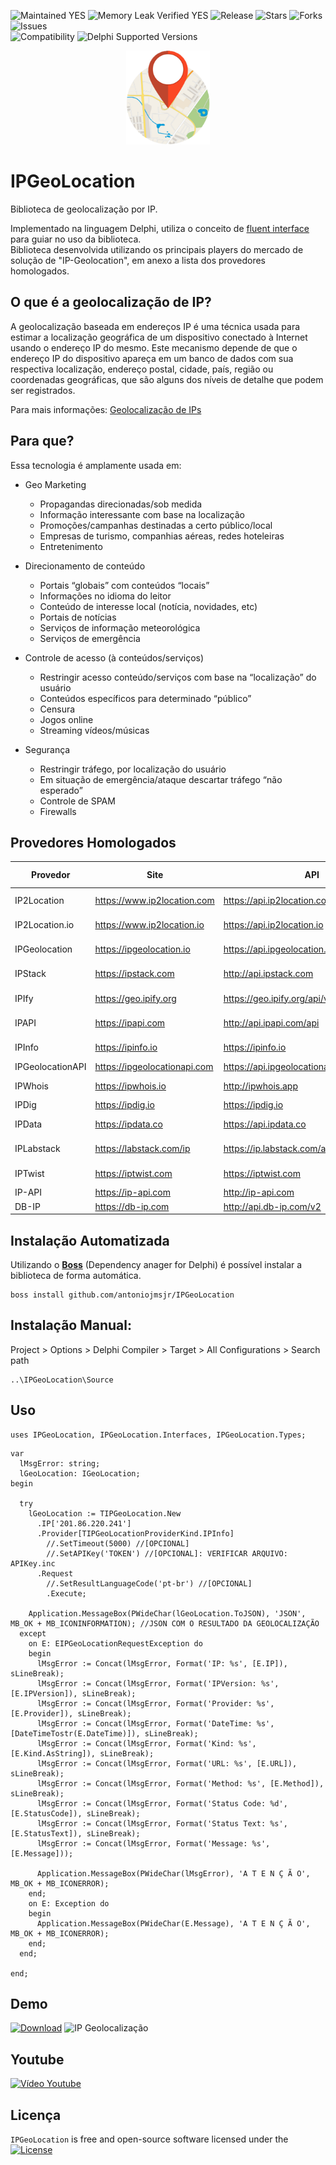 ![Maintained YES](https://img.shields.io/badge/Maintained%3F-yes-green.svg?style=flat-square&color=important)
![Memory Leak Verified YES](https://img.shields.io/badge/Memory%20Leak%20Verified%3F-yes-green.svg?style=flat-square&color=important)
![Release](https://img.shields.io/github/v/release/antoniojmsjr/IPGeoLocation?label=Latest%20release&style=flat-square&color=important)
![Stars](https://img.shields.io/github/stars/antoniojmsjr/IPGeoLocation.svg?style=flat-square)
![Forks](https://img.shields.io/github/forks/antoniojmsjr/IPGeoLocation.svg?style=flat-square)
![Issues](https://img.shields.io/github/issues/antoniojmsjr/IPGeoLocation.svg?style=flat-square&color=blue)</br>
![Compatibility](https://img.shields.io/badge/Compatibility-VCL,%20Firemonkey,%20DataSnap,%20Horse,%20RDW,%20RADServer-3db36a?style=flat-square)
![Delphi Supported Versions](https://img.shields.io/badge/Delphi%20Supported%20Versions-Tokyo%2010.2.3%20and%20above-3db36a?style=flat-square)
<p align="center">
  <a href="https://github.com/antoniojmsjr/IPGeoLocation/blob/master/Image/logo.png">
    <img alt="IPGeolocation" height="150" src="https://github.com/antoniojmsjr/IPGeoLocation/blob/master/Image/logo.png">
  </a>
</p>

# IPGeoLocation

Biblioteca de geolocalização por IP.

Implementado na linguagem Delphi, utiliza o conceito de [fluent interface](https://en.wikipedia.org/wiki/Fluent_interface) para guiar no uso da biblioteca.</br>
Biblioteca desenvolvida utilizando os principais players do mercado de solução de "IP-Geolocation", em anexo a lista dos provedores homologados.

## O que é a geolocalização de IP?

A geolocalização baseada em endereços IP é uma técnica usada para estimar a localização geográfica de um dispositivo conectado à Internet usando o endereço IP do mesmo.  Este mecanismo depende de que o endereço IP do dispositivo apareça em um banco de dados com sua respectiva localização, endereço postal, cidade, país, região ou coordenadas geográficas, que são alguns dos níveis de detalhe que podem ser registrados.

Para mais informações: [Geolocalização de IPs](https://www.lacnic.net/3107/3/lacnic/geolocalizac%C3%A3o-de-ips)

## Para que?

Essa tecnologia é amplamente usada em:

* Geo Marketing
  * Propagandas direcionadas/sob medida
  * Informação interessante com base na localização
  * Promoções/campanhas destinadas a certo público/local
  * Empresas de turismo, companhias aéreas, redes hoteleiras
  * Entretenimento

* Direcionamento de conteúdo
  * Portais “globais” com conteúdos “locais”
  * Informações no idioma do leitor
  * Conteúdo de interesse local (notícia, novidades, etc)
  * Portais de notícias
  * Serviços de informação meteorológica
  * Serviços de emergência

* Controle de acesso (à conteúdos/serviços)
  * Restringir acesso conteúdo/serviços com base na “localização” do usuário
  * Conteúdos específicos para determinado “público”
  * Censura
  * Jogos online
  * Streaming vídeos/músicas

* Segurança
  * Restringir tráfego, por localização do usuário
  * Em situação de emergência/ataque descartar tráfego “não esperado”
  * Controle de SPAM
  * Firewalls

## Provedores Homologados

| Provedor | Site | API | Free Requests |
|---|---|---|---|
| IP2Location | https://www.ip2location.com | https://api.ip2location.com/v2 | 30.000 yearthly |
| IP2Location.io | https://www.ip2location.io | https://api.ip2location.io | 50.000 monthly |
| IPGeolocation | https://ipgeolocation.io | https://api.ipgeolocation.io/ipgeo | 1.500 daily |
| IPStack  | https://ipstack.com | http://api.ipstack.com | 10.000 monthly |
| IPIfy | https://geo.ipify.org | https://geo.ipify.org/api/v1 | 1.000 monthly |
| IPAPI | https://ipapi.com | http://api.ipapi.com/api | 10.000 yearthly |
| IPInfo | https://ipinfo.io | https://ipinfo.io | 50.000 monthly |
| IPGeolocationAPI | https://ipgeolocationapi.com | https://api.ipgeolocationapi.com/geolocate | Unlimited |
| IPWhois | https://ipwhois.io | http://ipwhois.app | 10.000 monthly |
| IPDig | https://ipdig.io | https://ipdig.io | Unlimited |
| IPData | https://ipdata.co | https://api.ipdata.co | 1.500 daily |
| IPLabstack | https://labstack.com/ip | https://ip.labstack.com/api/v1 | 10.000 monthly |
| IPTwist | https://iptwist.com | https://iptwist.com | 1.000 monthly |
| IP-API | https://ip-api.com | http://ip-api.com | Unlimited |
| DB-IP | https://db-ip.com | http://api.db-ip.com/v2 | Unlimited |

## Instalação Automatizada

Utilizando o [**Boss**](https://github.com/HashLoad/boss) (Dependency anager for Delphi) é possível instalar a biblioteca de forma automática.

```
boss install github.com/antoniojmsjr/IPGeoLocation
```

## Instalação Manual:

Project > Options > Delphi Compiler > Target > All Configurations > Search path

```
..\IPGeoLocation\Source
```

## Uso
```delphi
uses IPGeoLocation, IPGeoLocation.Interfaces, IPGeoLocation.Types;
```

```delphi
var
  lMsgError: string;
  lGeoLocation: IGeoLocation;
begin

  try
    lGeoLocation := TIPGeoLocation.New
      .IP['201.86.220.241']
      .Provider[TIPGeoLocationProviderKind.IPInfo]
        //.SetTimeout(5000) //[OPCIONAL]
        //.SetAPIKey('TOKEN') //[OPCIONAL]: VERIFICAR ARQUIVO: APIKey.inc
      .Request
        //.SetResultLanguageCode('pt-br') //[OPCIONAL]
        .Execute;

    Application.MessageBox(PWideChar(lGeoLocation.ToJSON), 'JSON', MB_OK + MB_ICONINFORMATION); //JSON COM O RESULTADO DA GEOLOCALIZAÇÃO
  except
    on E: EIPGeoLocationRequestException do
    begin
      lMsgError := Concat(lMsgError, Format('IP: %s', [E.IP]), sLineBreak);
      lMsgError := Concat(lMsgError, Format('IPVersion: %s', [E.IPVersion]), sLineBreak);      
      lMsgError := Concat(lMsgError, Format('Provider: %s', [E.Provider]), sLineBreak);
      lMsgError := Concat(lMsgError, Format('DateTime: %s', [DateTimeTostr(E.DateTime)]), sLineBreak);
      lMsgError := Concat(lMsgError, Format('Kind: %s', [E.Kind.AsString]), sLineBreak);
      lMsgError := Concat(lMsgError, Format('URL: %s', [E.URL]), sLineBreak);
      lMsgError := Concat(lMsgError, Format('Method: %s', [E.Method]), sLineBreak);
      lMsgError := Concat(lMsgError, Format('Status Code: %d', [E.StatusCode]), sLineBreak);
      lMsgError := Concat(lMsgError, Format('Status Text: %s', [E.StatusText]), sLineBreak);
      lMsgError := Concat(lMsgError, Format('Message: %s', [E.Message]));

      Application.MessageBox(PWideChar(lMsgError), 'A T E N Ç Ã O', MB_OK + MB_ICONERROR);
    end;
    on E: Exception do
    begin
      Application.MessageBox(PWideChar(E.Message), 'A T E N Ç Ã O', MB_OK + MB_ICONERROR);
    end;
  end;

end;
```

## Demo
[![Download](https://img.shields.io/badge/Download-Demo.zip-orange.svg)](https://github.com/antoniojmsjr/IPGeoLocation/files/5663736/Demo.zip)
![IP Geolocalização](https://user-images.githubusercontent.com/20980984/70379772-a2843a80-190f-11ea-98b7-2bde17365438.png)

## Youtube
[![Vídeo Youtube](https://user-images.githubusercontent.com/20980984/72579261-5c7ba880-38b7-11ea-9b20-942d806a14d9.png)](https://www.youtube.com/watch?v=x8CVAudNkSY)

## Licença
`IPGeoLocation` is free and open-source software licensed under the [![License](https://img.shields.io/badge/license-Apache%202-blue.svg)](https://github.com/antoniojmsjr/IPGeoLocation/blob/master/LICENSE)
